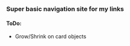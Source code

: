 <h3>Super basic navigation site for my links</h3>

<h4>ToDo:</h4>
<ul>
  <li>Grow/Shrink on card objects</li>
</ul>
